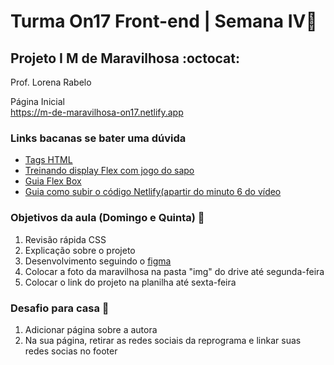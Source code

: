 
# Turma On17 Front-end | Semana IV💜
## Projeto I M de Maravilhosa  :octocat:

Prof. Lorena Rabelo

Página Inicial   
https://m-de-maravilhosa-on17.netlify.app


### Links bacanas se bater uma dúvida

* [Tags HTML](https://developer.mozilla.org/pt-BR/docs/Web/HTML/Element)
* [Treinando display Flex com jogo do sapo](https://flexboxfroggy.com/#pt-br)
* [Guia Flex Box](https://origamid.com/projetos/flexbox-guia-completo/)
* [Guia como subir o código Netlify(apartir do minuto 6 do vídeo](https://www.youtube.com/watch?v=wpbo183GXIA)

### Objetivos da aula (Domingo e Quinta)  :metal:
1. Revisão rápida CSS
2. Explicação sobre o projeto 
3. Desenvolvimento seguindo o [figma](https://www.figma.com/file/NQz2gzpHUgqdpvF0yJnZ1J/M-de-Maravilhosa---on17?node-id=4%3A0)
5. Colocar a foto da maravilhosa na pasta "img" do drive até segunda-feira
6. Colocar o link do projeto na planilha até sexta-feira 

### Desafio para casa :rocket:

1. Adicionar página sobre a autora 
2. Na sua página, retirar as redes sociais da reprograma e linkar suas redes socias no footer

